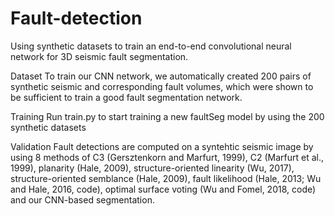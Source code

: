 # Fault-detection

Using synthetic datasets to train an end-to-end convolutional neural network for 3D seismic fault segmentation.

Dataset
To train our CNN network, we automatically created 200 pairs of synthetic seismic and corresponding fault volumes, which were shown to be sufficient to train a good fault segmentation network.


Training
Run train.py to start training a new faultSeg model by using the 200 synthetic datasets


Validation
Fault detections are computed on a syntehtic seismic image by using 8 methods of C3 (Gersztenkorn and Marfurt, 1999), C2 (Marfurt et al., 1999), planarity (Hale, 2009), structure-oriented linearity (Wu, 2017), structure-oriented semblance (Hale, 2009), fault likelihood (Hale, 2013; Wu and Hale, 2016, code), optimal surface voting (Wu and Fomel, 2018, code) and our CNN-based segmentation.
